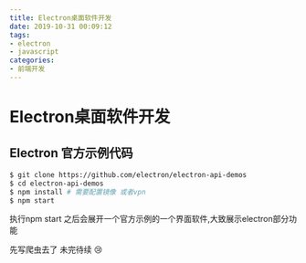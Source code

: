 ```yaml
---
title: Electron桌面软件开发
date: 2019-10-31 00:09:12
tags:
- electron
- javascript
categories:
- 前端开发
---
```


# Electron桌面软件开发

## Electron 官方示例代码

```bash
$ git clone https://github.com/electron/electron-api-demos
$ cd electron-api-demos
$ npm install # 需要配置镜像 或者vpn
$ npm start
```

执行npm start 之后会展开一个官方示例的一个界面软件,大致展示electron部分功能



先写爬虫去了 未完待续 :cry:

<!--more-->



